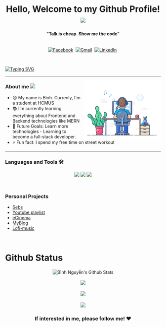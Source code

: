 <p>
  <h1 align="center"><b>Hello, Welcome to my Github Profile! </b><img src="https://media.giphy.com/media/bcKmIWkUMCjVm/giphy.gif" width="100" /></h1>
</p>

<p>
  <h4 align="center"><b>"Talk is cheap. Show me the code"</b></h4>
</p>

<p align="center">
<br>
<a href="https://www.facebook.com/ngvanbinh2001"><img src="https://img.shields.io/badge/facebook-%231877F2.svg?&style=for-the-badge&logo=facebook&logoColor=white" alt="Facebook" /></a>&nbsp;
<a href="mailto:ngvanbinh2001@gmail.com?subject=Binh%20Nguyen"><img src="https://img.shields.io/badge/gmail-%23D14836.svg?&style=for-the-badge&logo=gmail&logoColor=white" alt="Gmail"/></a>&nbsp;
<a href="https://www.linkedin.com/in/binhnguyen2504/"><img src="https://img.shields.io/badge/linkedin-%230077B5.svg?&style=for-the-badge&logo=linkedin&logoColor=white" alt="LinkedIn" /></a>&nbsp;
</p>

<br>

[![Typing SVG](https://readme-typing-svg.herokuapp.com?font=arial&color=%2336BCF7&lines=I'm%20BinhNguyen%20~%20A%20third-year%20student)](https://git.io/typing-svg)

---

<p>
 <img align="right" src="./Assets/dev-working.gif" width="250px" alt="programmergif">
</p>



### About me <img src="https://emojis.slackmojis.com/emojis/images/1588315024/8823/hyperkitty.gif?1588315024" width="32px"/>
- 😄 My name is Bình. Currenly, I'm a student at HCMUS<br/>
- 📚 I’m currently learning everything about Frontend and Backend technologies like MERN<br/>
- 🎯 Future Goals: Learn more technologies - Learning to become a full-stack developer.<br/>
- ⚡ Fun fact: I spend my free time on street workout<br/>
<!-- - 💬 Ask me about anything, I am happy to help <br/> -->

---

### Languages and Tools 🛠
<!-- <img align="left" alt="HTML5" width="40px" class="icon-tool"
src="https://raw.githubusercontent.com/github/explore/80688e429a7d4ef2fca1e82350fe8e3517d3494d/topics/html/html.png" />

<img align="left" alt="CSS3" width="40px" class="icon-tool"
src="https://raw.githubusercontent.com/github/explore/80688e429a7d4ef2fca1e82350fe8e3517d3494d/topics/css/css.png" />

<img align="left" alt="JavaScript" width="40x" class="icon-tool"
src="https://raw.githubusercontent.com/github/explore/80688e429a7d4ef2fca1e82350fe8e3517d3494d/topics/javascript/javascript.png" />

<img align="left" alt="Sass" width="40px" class="icon-tool"
src="https://raw.githubusercontent.com/github/explore/80688e429a7d4ef2fca1e82350fe8e3517d3494d/topics/sass/sass.png" />

<img align="left" alt="React.js" width="40px" class="icon-tool"
src="https://raw.githubusercontent.com/github/explore/80688e429a7d4ef2fca1e82350fe8e3517d3494d/topics/react/react.png" />

<img align="left" alt="Node.js" width="40px" class="icon-tool"
src="https://raw.githubusercontent.com/github/explore/80688e429a7d4ef2fca1e82350fe8e3517d3494d/topics/nodejs/nodejs.png" />

<img align="left" alt="MongoDB" width="40px" class="icon-tool"
src="https://raw.githubusercontent.com/github/explore/80688e429a7d4ef2fca1e82350fe8e3517d3494d/topics/mongodb/mongodb.png" />

<img align="left" alt="SQL" width="40px" class="icon-tool"
src="https://raw.githubusercontent.com/github/explore/80688e429a7d4ef2fca1e82350fe8e3517d3494d/topics/sql/sql.png" />

<img align="left" alt="GraphQL" width="40px" class="icon-tool"
src="https://raw.githubusercontent.com/github/explore/80688e429a7d4ef2fca1e82350fe8e3517d3494d/topics/graphql/graphql.png" />

<img align="left" alt="Git" width="40px" class="icon-tool"
src="https://raw.githubusercontent.com/github/explore/80688e429a7d4ef2fca1e82350fe8e3517d3494d/topics/git/git.png" />

<img align="left" alt="Visual Studio Code" width="40px" class="icon-tool"
src="https://raw.githubusercontent.com/github/explore/80688e429a7d4ef2fca1e82350fe8e3517d3494d/topics/visual-studio-code/visual-studio-code.png" /> -->

<p align="center" style="margin-bottom: 10px">
	<img src="https://media3.giphy.com/media/ln7z2eWriiQAllfVcn/200w.webp" width="100" />
	<img src="https://i.giphy.com/media/eNAsjO55tPbgaor7ma/200w.webp" width="100" />
	<img src="https://media.giphy.com/media/kdFc8fubgS31b8DsVu/giphy.gif" width="100" />
</p>

<br>

### Personal Projects
- [Sebs](https://sebs.cf)
- [Youtube playlist](https://youtube-playlist.vercel.app/)
- [eCinema](https://www.nguyenvanbinh.cf/)
- [MyBlog](https://www.binhnguyen.cf/)
- [Lofi-music](https://binhnguyenhcmus.cf/)

<br>

# Github Status

<p align="center">
	<img align="center" src="https://github-readme-stats.vercel.app/api?username=binhnguyen2504&include_all_commits=true&count_private=true&show_icons=true&title_color=D93A7C&icon_color=F7D747&text_color=A9FEF7&bg_color=0,000000,141321&" alt="Bình Nguyễn's Github Stats">
	<br>
	<br>
	<img src="https://github-readme-streak-stats.herokuapp.com/?user=binhnguyen2504&theme=tokyonight">
	<br>
	<br>
	<img src="https://github-readme-stats.vercel.app/api/top-langs/?username=binhnguyen2504&layout=compact&theme=tokyonight&langs_count=6">
	<br>
	<br>
	<img src="https://activity-graph.herokuapp.com/graph?username=binhnguyen2504&theme=react-dark&hide_border=true">
</p>

<div align="center">

### If interested in me, please follow me! ❤️

</div>
